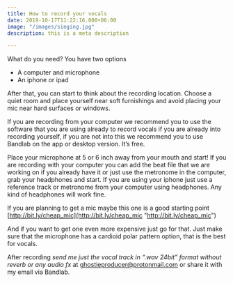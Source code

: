 ```yaml
---
title: How to record your vocals
date: 2019-10-17T11:22:16.000+06:00
image: "/images/singing.jpg"
description: this is a meta description

---
```

What do you need? You have two options

* A computer and microphone
* An iphone or ipad

After that, you can start to think about the recording location. Choose a quiet room and place yourself near soft furnishings and avoid placing your mic near hard surfaces or windows.

If you are recording from your computer we recommend you to use the software that you are using already to record vocals if you are already into recording yourself, if you are not into this we recommend you to use Bandlab on the app or desktop version. It’s free.

Place your microphone at 5 or 6 inch away from your mouth and start! If you are recording with your computer you can add the beat file that we are working on if you already have it or just use the metronome in the computer, grab your headphones and start. If you are using your iphone just use a reference track or metronome from your computer using headphones. Any kind of headphones will work fine.

If you are planning to get a mic maybe this one is a good starting point [http://bit.ly/cheap_mic](http://bit.ly/cheap_mic "http://bit.ly/cheap_mic")

And if you want to get one even more expensive just go for that. Just make sure that the microphone has a cardioid polar pattern option, that is the best for vocals.

After recording _send me just the vocal track in “.wav 24bit” format without reverb or any audio fx_ at [ghostieproducer@protonmail.com](mailto:ghostieproducer@protonmail.com) or share it with my email via Bandlab.
